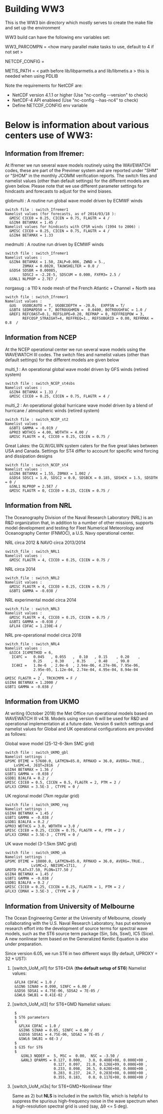 # Building WW3 

This is the WW3 bin directory which mostly serves to create the make file 
and set up the environment 

WW3 build can have the following env variables set: 

WW3_PARCOMPN = <how many parallel make tasks to use, default to 4 if not set >

NETCDF_CONFIG = <path to NetCDF-4 nc-config utility>

METIS_PATH = < path before lib/libparmetis.a and lib/libmetis.a > 
this is needed when using PDLIB 


Note the requirements for NetCDF are: 
* NetCDF version 4.1.1 or higher (Use "nc-config --version" to check) 
* NetCDF-4 API enableed (Use "nc-config --has-nc4" to check) 
* Define NETCDF_CONFIG env variable


# Below is information about various centers use of WW3: 


## Information from Ifremer: 

At Ifremer we run several wave models routinely using the WAVEWATCH codes, 
these are part of the Previmer system and are reported under "SHM" or "SHOM" 
in the monthly JCOMM verification reports. 
The switch files and namelist values (other than default settings) for the 
different models are given below. Please note that we use different parameter
settings for hindcasts and forecasts to adjust for the wind biases. 

globmulti : A routine run global wave model driven by ECMWF winds

    switch file : switch_Ifremer1 
    Namelist values (for forecasts, as of 2014/03/18 ):
      &MISC CICE0 = 0.25, CICEN = 0.75, FLAGTR = 4 /  
      &SIN4 BETAMAX = 1.45 /
    Namelist values for hindcasts with CFSR winds (1994 to 2006) : 
      &MISC CICE0 = 0.25, CICEN = 0.75, FLAGTR = 4 /
      &SIN4 BETAMAX = 1.33

medmulti :  A routine run driven by ECMWF winds

    switch file : switch_Ifremer1
    Namelist values : 
      &SIN4 BETAMAX = 1.50, ZALP=0.006, ZWND = 5.,
            Z0MAX = 0.0020, TAUWSHELTER = 0.0 /
      &SDS4 SDSBR = 0.00085,
            SDSC2 = -2.2E-5, SDSCUM = 0.000, FXFM3= 2.5 /
      &SNL1 NLPROP = 2.7E7 /

norgasug : a 110 k node mesh of the French Atlantic + Channel + North sea

    switch file : switch_Ifremer1
    Namelist values : 
      &UG   UGOBCAUTO = T, UGOBCDEPTH = -20.0,  EXPFSN = T/
      &SBT4 SEDMAPD50 = T, BOTROUGHMIN =  0.0400, BOTROUGHFAC = 1.0 /
      &REF1 REFCOAST=0.1, REFSLOPE=0.20, REFMAP = 0, REFFREQPOW = 3,
            REFCOSP_STRAIGHT=4, REFFREQ=1., REFSUBGRID = 0.00, REFRMAX = 0.8  /


## Information from NCEP


At the NCEP operational center we run several wave models using the WAVEWATCH III codes. The switch files 
and namelist values (other than default settings) for the different models are given below

multi_1 : An operational global wave model driven by GFS winds (retired system)

    switch file : switch_NCEP_st4sbs 
    Namelist values :
      &SIN4 BETAMAX = 1.33 /
      &MISC CICE0 = 0.25, CICEN = 0.75, FLAGTR = 4 /

multi_2 : An operational global hurricane wave model driven by a blend of hurricane / atmospheric winds (retired system)

    switch file : switch_NCEP_st2 
    Namelist values : 
      &SBT1 GAMMA = -0.019 /
      &PRO3 WDTHCG = 4.00, WDTHTH = 4.00 /
      &MISC FLAGTR = 4, CICE0 = 0.25, CICEN = 0.75 /

Great Lakes: the GLW/GLWN system caters for the five great lakes between USA and Canada. Settings for ST4 differ to account 
for specific wind forcing and dissipation designs

    switch file : switch_NCEP_st4
    Namelist values :
      &SIN4 BETAMAX = 1.55, Z0MAX = 1.002 /
      &SDS4 SDSC1 = 1.0, SDSC2 = 0.0, SDSBCK = 0.185, SDSHCK = 1.5, SDSDTH = 0 /
      &SNL1 NLPROP = 2.5E7 /
      &MISC FLAGTR = 0, CICE0 = 0.25, CICEN = 0.75 /


## Information from NRL

The Oceanography Division of the Naval Research Laboratory (NRL) is an R&D organization that, in addition 
to a number of other missions, supports model development and testing for Fleet Numerical Meteorology 
and Oceanography Center (FNMOC), a U.S. Navy operational center.

 NRL circa 2012 & NAVO circa 2013/2014
 
    switch_file : switch_NRL1
    Namelist values : 
      &MISC FLAGTR = 4, CICE0 = 0.25, CICEN = 0.75 /

 NRL circa 2014
 
    switch_file : switch_NRL2
    Namelist values : 
      &MISC FLAGTR = 4, CICE0 = 0.25, CICEN = 0.75 /
      &SBT1 GAMMA = -0.038 /

 NRL experimental model circa 2014
 
    switch_file : switch_NRL3
    Namelist values : 
      &MISC FLAGTR = 4, CICE0 = 0.25, CICEN = 0.75 /
      &SBT1 GAMMA = -0.038 /
      &FLX4 CDFAC = 1.230E-4 /

 NRL pre-operational model circa 2018
 
    switch_file : switch_NRL4
    Namelist values :
      &SIC4 IC4METHOD = 6,
       IC4FC =   0.045   , 0.055   ,  0.10   , 0.15    , 0.20    ,
                 0.25    , 0.30    , 0.35    , 0.40    , 99.0
       IC4KI =   1.0e-6  , 2.0e-6  , 2.94e-06, 4.27e-06, 7.95e-06,
                 2.95e-05, 1.12e-04, 2.74e-04, 4.95e-04, 8.94e-04
                    /
    &MISC FLAGTR = 2 , TRCKCMPR = F /
    &SIN4 BETAMAX = 1.2000 /
    &SBT1 GAMMA = -0.038 /


## Information from UKMO

At writing (October 2018) the Met Office run operational models based on WAVEWATCH III v4.18. Models using version 6 will 
be used for R&D and operational implementation at a future date. Version 6 switch settings and namelist values for Global 
and UK operational configurations are provided as follows:

Global wave model (25-12-6-3km SMC grid)

    switch file : switch_UKMO_gbl
    Namelist settings : 
    &PSMC DTIME = 57600.0, LATMIN=85.0, RFMAXD = 36.0, AVERG=.TRUE., 
        LvSMC=4, JEQT=2816  /
    &SIN4 BETAMAX = 1.36 /
    &SBT1 GAMMA = -0.038 /
    &SDB1 BJALFA = 0.2 /
    &MISC CICE0 = 0.5, CICEN = 0.5, FLAGTR = 2, PTM = 2 /
    &FLX3 CDMAX = 3.5E-3 , CTYPE = 0 /

UK regional model (7km regular grid)

    switch file : switch_UKMO_reg
    Namelist settings :
    &SIN4 BETAMAX = 1.45 /
    &SBT1 GAMMA = -0.038 /
    &SDB1 BJALFA = 0.2 /
    &PRO3 WDTHCG = 3.0, WDTHTH = 3.0 /
    &MISC CICE0 = 0.25, CICEN = 0.75, FLAGTR = 4, PTM = 2 /
    &FLX3 CDMAX = 3.5E-3 , CTYPE = 0 /

UK wave model (3-1.5km SMC grid)

    switch file : switch_UKMO_uk
    Namelist settings : 
    &PSMC DTIME = 10800.0, LATMIN=85.0, RFMAXD = 36.0, AVERG=.TRUE.,
                LvSMC=2, NBISMC=1711,   /
    &ROTD PLAT=37.50, PLON=177.50 /
    &SIN4 BETAMAX = 1.45 /
    &SBT1 GAMMA = -0.038 /
    &SDB1 BJALFA = 0.2 /
    &MISC CICE0 = 0.25, CICEN = 0.25, FLAGTR = 1, PTM = 2 /
    &FLX3 CDMAX = 3.5E-3 , CTYPE = 0 /


## Information from University of Melbourne


The Ocean Engineering Center at the University of Melbourne, closely
collaborating with the U.S. Naval Research Laboratory, has put
extensive research effort into the development of source terms for
spectral wave models, such as the ST6 source term package (Sin, Sds,
Sswl), IC5 (Sice). A new nonlinear term based on the Generalized Kenitic
Equation is also under preparation.

Since version 6.05, we run ST6 in two different ways (By default,
    UPROXY = 32 * UST):

1) [switch_UoM_nl1] for ST6+DIA (**the default setup of ST6**)
   Namelist values:

        &FLX4 CDFAC = 1.0 /
        &SIN6 SINA0 = 0.090, SINFC = 6.00 /
        &SDS6 SDSA1 = 4.75E-06, SDSA2 = 7E-05 /
        &SWL6 SWLB1 = 0.41E-02 /

2) [switch_UoM_nl3] for ST6+GMD
   Namelist values:

        $
        $ ST6 parameters
        $
          &FLX4 CDFAC = 1.0 /
          &SIN6 SINA0 = 0.05, SINFC = 6.00 /
          &SDS6 SDSA1 = 4.75E-06, SDSA2 = 7E-05 /
          &SWL6 SWLB1 = 6E-3 /
        $
        $ G35 for ST6
        $
           &SNL3 NQDEF =  5, MSC =  0.00,  NSC = -3.50 /
           &ANL3 QPARMS = 0.127, 0.000,   3.0, 0.488E+08, 0.000E+00 ,
                          0.127, 0.097,  21.0, 0.126E+09, 0.000E+00 ,
                          0.233, 0.098,  26.5, 0.620E+08, 0.000E+00 ,
                          0.283, 0.237,  24.7, 0.283E+08, 0.000E+00 ,
                          0.355, 0.183,   0.0, 0.117E+08, 0.000E+00 /

3) [switch_UoM_nl3s] for ST6+GMD+Nonlinear filter

   Same as 2) but **NLS** is included in the switch file, which is
   helpful to suppress the spurious high-frequency noise in the wave
   spectrum when a high-resolution spectral grid is used (say,
   Δθ <= 5 deg).

